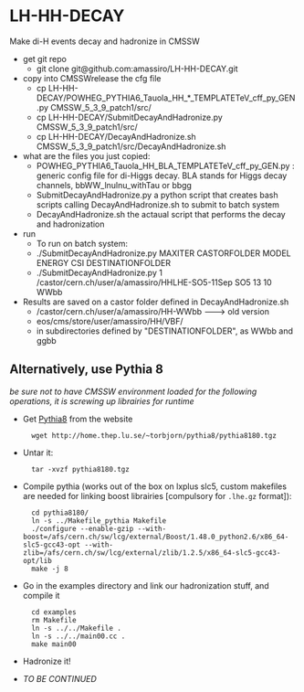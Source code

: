 LH-HH-DECAY
===========

Make di-H events decay and hadronize in CMSSW




<ul>
  <li>get git repo
    <ul>
      <li>git clone git@github.com:amassiro/LH-HH-DECAY.git</li>
    </ul>
  </li>
  <li>copy into CMSSWrelease the cfg file
    <ul>           
      <li>cp LH-HH-DECAY/POWHEG_PYTHIA6_Tauola_HH_*_TEMPLATETeV_cff_py_GEN.py  CMSSW_5_3_9_patch1/src/</li>
      <li>cp LH-HH-DECAY/SubmitDecayAndHadronize.py     CMSSW_5_3_9_patch1/src/</li>
      <li>cp LH-HH-DECAY/DecayAndHadronize.sh  CMSSW_5_3_9_patch1/src/DecayAndHadronize.sh</li>
    </ul>
  </li>
  <li>what are the files you just copied:
    <ul>
      <li>POWHEG_PYTHIA6_Tauola_HH_BLA_TEMPLATETeV_cff_py_GEN.py  :    generic config file for di-Higgs decay. BLA stands for Higgs decay channels, bbWW_lnulnu_withTau or bbgg </li>
      <li>SubmitDecayAndHadronize.py   a python script that creates bash scripts calling DecayAndHadronize.sh to submit to batch system</li>
      <li>DecayAndHadronize.sh  the actaual script that performs the decay and hadronization</li>
    </ul>
  </li>
  <li>run
    <ul>
      <li> To run on batch system:</li>
      <li>   ./SubmitDecayAndHadronize.py    MAXITER    CASTORFOLDER                                  MODEL    ENERGY     CSI      DESTINATIONFOLDER  </li>
      <li>   ./SubmitDecayAndHadronize.py     1    /castor/cern.ch/user/a/amassiro/HHLHE-SO5-11Sep      SO5      13         10       WWbb </li>
    </ul>
  </li>
  <li>Results are saved on a castor folder defined in DecayAndHadronize.sh
    <ul>
      <li>/castor/cern.ch/user/a/amassiro/HH-WWbb   ---> old version</li>
      <li>eos/cms/store/user/amassiro/HH/VBF/</li>
      <li>in subdirectories defined by "DESTINATIONFOLDER", as WWbb and ggbb</li>
    </ul>
  </li>
</ul>


## Alternatively, use Pythia 8 ##

_be sure not to have CMSSW environment loaded for the following operations, it is screwing up librairies for runtime_

* Get [Pythia8](http://home.thep.lu.se/~torbjorn/Pythia.html) from the website

		wget http://home.thep.lu.se/~torbjorn/pythia8/pythia8180.tgz
		
* Untar it:

		tar -xvzf pythia8180.tgz

* Compile pythia (works out of the box on lxplus slc5, custom makefiles are needed for linking boost librairies [compulsory for `.lhe.gz` format]):

		cd pythia8180/
		ln -s ../Makefile_pythia Makefile
		./configure --enable-gzip --with-boost=/afs/cern.ch/sw/lcg/external/Boost/1.48.0_python2.6/x86_64-slc5-gcc43-opt --with-zlib=/afs/cern.ch/sw/lcg/external/zlib/1.2.5/x86_64-slc5-gcc43-opt/lib
		make -j 8

* Go in the examples directory and link our hadronization stuff, and compile it

		cd examples
		rm Makefile
		ln -s ../../Makefile .
		ln -s ../../main00.cc .
		make main00
	
* Hadronize it!

* _TO BE CONTINUED_

